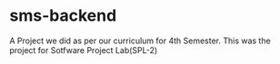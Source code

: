 # sms-backend
A Project we did as per our curriculum for 4th Semester. This was the project for Sotfware Project Lab(SPL-2)

